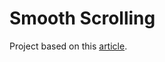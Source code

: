 # Smooth Scrolling

Project based on this [article](https://css-tricks.com/snippets/jquery/smooth-scrolling/).